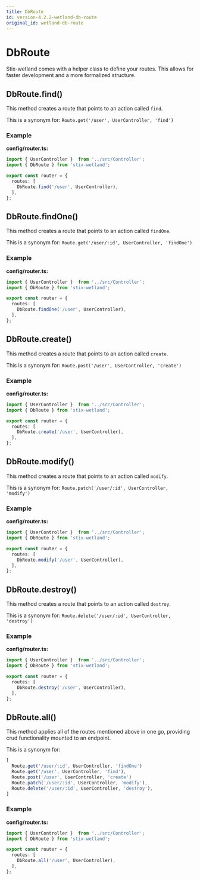 ```yaml
---
title: DbRoute
id: version-4.2.2-wetland-db-route
original_id: wetland-db-route
---
```


# DbRoute

Stix-wetland comes with a helper class to define your routes. This allows for faster development and a more formalized structure.

## DbRoute.find()

This method creates a route that points to an action called `find`.

This is a synonym for: `Route.get('/user', UserController, 'find')`

### Example

**config/router.ts:**

```ts
import { UserController }  from '../src/Controller';
import { DbRoute } from 'stix-wetland';

export const router = {
  routes: [
    DbRoute.find('/user', UserController),
  ],
};
```

## DbRoute.findOne()

This method creates a route that points to an action called `findOne`.

This is a synonym for: `Route.get('/user/:id', UserController, 'findOne')`

### Example

**config/router.ts:**

```ts
import { UserController }  from '../src/Controller';
import { DbRoute } from 'stix-wetland';

export const router = {
  routes: [
    DbRoute.findOne('/user', UserController),
  ],
};
```

## DbRoute.create()

This method creates a route that points to an action called `create`.

This is a synonym for: `Route.post('/user', UserController, 'create')`

### Example

**config/router.ts:**

```ts
import { UserController }  from '../src/Controller';
import { DbRoute } from 'stix-wetland';

export const router = {
  routes: [
    DbRoute.create('/user', UserController),
  ],
};
```

## DbRoute.modify()

This method creates a route that points to an action called `modify`.

This is a synonym for: `Route.patch('/user/:id', UserController, 'modify')`

### Example

**config/router.ts:**

```ts
import { UserController }  from '../src/Controller';
import { DbRoute } from 'stix-wetland';

export const router = {
  routes: [
    DbRoute.modify('/user', UserController),
  ],
};
```

## DbRoute.destroy()

This method creates a route that points to an action called `destroy`.

This is a synonym for: `Route.delete('/user/:id', UserController, 'destroy')`

### Example

**config/router.ts:**

```ts
import { UserController }  from '../src/Controller';
import { DbRoute } from 'stix-wetland';

export const router = {
  routes: [
    DbRoute.destroy('/user', UserController),
  ],
};
```

## DbRoute.all()

This method applies all of the routes mentioned above in one go, providing crud functionality mounted to an endpoint.

This is a synonym for:

```ts
[
  Route.get('/user/:id', UserController, 'findOne')
  Route.get('/user', UserController, 'find'),
  Route.post('/user', UserController, 'create')
  Route.patch('/user/:id', UserController, 'modify'),
  Route.delete('/user/:id', UserController, 'destroy'),
]
```

### Example

**config/router.ts:**

```ts
import { UserController }  from '../src/Controller';
import { DbRoute } from 'stix-wetland';

export const router = {
  routes: [
    DbRoute.all('/user', UserController),
  ],
};
```
